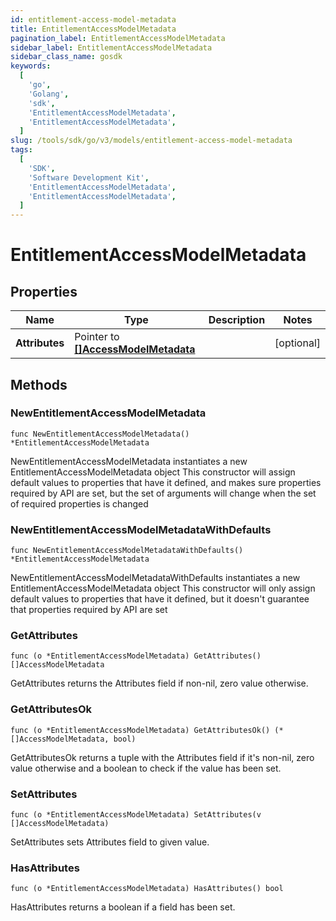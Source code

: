 ```yaml
---
id: entitlement-access-model-metadata
title: EntitlementAccessModelMetadata
pagination_label: EntitlementAccessModelMetadata
sidebar_label: EntitlementAccessModelMetadata
sidebar_class_name: gosdk
keywords:
  [
    'go',
    'Golang',
    'sdk',
    'EntitlementAccessModelMetadata',
    'EntitlementAccessModelMetadata',
  ]
slug: /tools/sdk/go/v3/models/entitlement-access-model-metadata
tags:
  [
    'SDK',
    'Software Development Kit',
    'EntitlementAccessModelMetadata',
    'EntitlementAccessModelMetadata',
  ]
---
```


# EntitlementAccessModelMetadata

## Properties

| Name | Type | Description | Notes |
| --- | --- | --- | --- |
| **Attributes** | Pointer to [**[]AccessModelMetadata**](access-model-metadata) |  | [optional] |

## Methods

### NewEntitlementAccessModelMetadata

`func NewEntitlementAccessModelMetadata() *EntitlementAccessModelMetadata`

NewEntitlementAccessModelMetadata instantiates a new EntitlementAccessModelMetadata object This constructor will assign default values to properties that have it defined, and makes sure properties required by API are set, but the set of arguments will change when the set of required properties is changed

### NewEntitlementAccessModelMetadataWithDefaults

`func NewEntitlementAccessModelMetadataWithDefaults() *EntitlementAccessModelMetadata`

NewEntitlementAccessModelMetadataWithDefaults instantiates a new EntitlementAccessModelMetadata object This constructor will only assign default values to properties that have it defined, but it doesn't guarantee that properties required by API are set

### GetAttributes

`func (o *EntitlementAccessModelMetadata) GetAttributes() []AccessModelMetadata`

GetAttributes returns the Attributes field if non-nil, zero value otherwise.

### GetAttributesOk

`func (o *EntitlementAccessModelMetadata) GetAttributesOk() (*[]AccessModelMetadata, bool)`

GetAttributesOk returns a tuple with the Attributes field if it's non-nil, zero value otherwise and a boolean to check if the value has been set.

### SetAttributes

`func (o *EntitlementAccessModelMetadata) SetAttributes(v []AccessModelMetadata)`

SetAttributes sets Attributes field to given value.

### HasAttributes

`func (o *EntitlementAccessModelMetadata) HasAttributes() bool`

HasAttributes returns a boolean if a field has been set.
